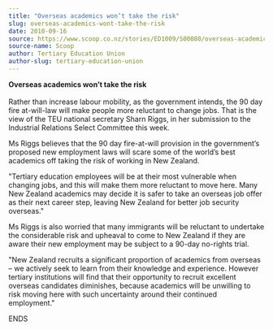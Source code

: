 ```yaml
---
title: "Overseas academics won’t take the risk"
slug: overseas-academics-wont-take-the-risk
date: 2010-09-16
source: https://www.scoop.co.nz/stories/ED1009/S00080/overseas-academics-wont-take-the-risk.htm
source-name: Scoop
author: Tertiary Education Union
author-slug: tertiary-education-union
---
```


<p><b>Overseas academics won’t take the
risk</b><br><b></b><br>Rather than increase labour mobility,
as the government intends, the 90 day fire at-will-law will
make people more reluctant to change jobs. That is the view
of the TEU national secretary Sharn Riggs, in her submission
to the Industrial Relations Select Committee this week.</p>

<p>Ms
Riggs believes that the 90 day fire-at-will provision in the
government’s proposed new employment laws will scare some
of the world’s best academics off taking the risk of
working in New Zealand.</p>

<p>"Tertiary education employees will
be at their most vulnerable when changing jobs, and this
will make them more reluctant to move here. Many New Zealand
academics may decide it is safer to take an overseas job
offer as their next career step, leaving New Zealand for
better job security overseas."</p>

<p>Ms Riggs is also worried
that many immigrants will be reluctant to undertake the
considerable risk and upheaval to come to New Zealand if
they are aware their new employment may be subject to a
90-day no-rights trial.</p>

<p>"New Zealand recruits a
significant proportion of academics from overseas – we
actively seek to learn from their knowledge and experience. 
However tertiary institutions will find that their
opportunity to recruit excellent overseas candidates
diminishes, because academics will be unwilling to risk
moving here with such uncertainty around their continued
employment."</p>

<p>ENDS</p>

<p></p>